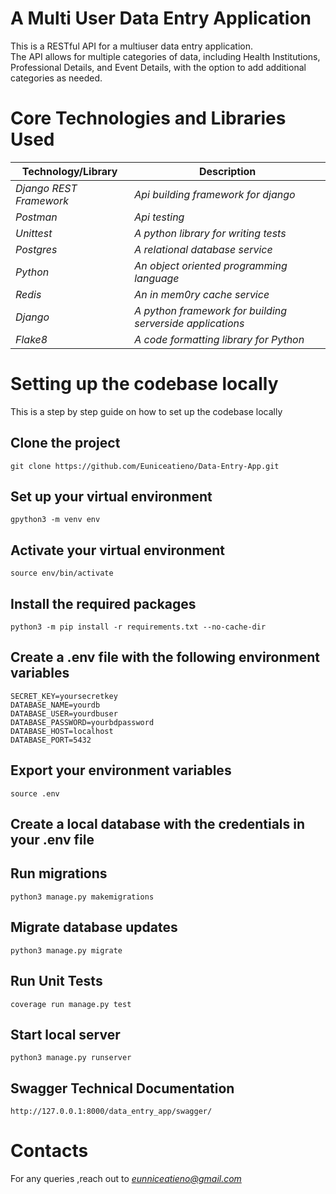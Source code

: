 # A Multi User Data Entry Application
This is a RESTful API for a multiuser data entry application.  
The API allows for multiple categories of data, including 
Health Institutions, Professional Details, and Event Details, with the option to add additional categories as needed. 

# Core Technologies and Libraries Used

Technology/Library | Description 
--- | --- |
*Django REST Framework* | *Api building framework for django*
*Postman* |*Api testing*
*Unittest* | *A python library for writing tests*
*Postgres* | *A relational database service*
*Python* | *An object oriented programming language* 
*Redis* | *An in mem0ry cache service*
*Django* | *A python framework for building serverside applications*
*Flake8* | *A code formatting library for Python*  
  

# Setting up the codebase locally

This is a step by step guide on how to set up the codebase locally

Clone the project
----------------------
``` shell
git clone https://github.com/Euniceatieno/Data-Entry-App.git
```
Set up your virtual environment
----------------------
``` shell
gpython3 -m venv env
```
Activate your virtual environment
----------------------
``` shell
source env/bin/activate
```
Install the required packages
----------------------
``` shell
python3 -m pip install -r requirements.txt --no-cache-dir
```
Create a .env file with the following environment variables
------------------------------------------------------------------
``` shell
SECRET_KEY=yoursecretkey
DATABASE_NAME=yourdb
DATABASE_USER=yourdbuser
DATABASE_PASSWORD=yourbdpassword
DATABASE_HOST=localhost
DATABASE_PORT=5432
```
Export your environment variables
--------------------------------------------
``` shell
source .env
```
Create a local database with the credentials in your .env file
---------------------------------------------------------------

Run migrations
----------------------
``` shell
python3 manage.py makemigrations
```
Migrate database updates
----------------------
``` shell
python3 manage.py migrate
```
Run Unit Tests
----------------------
``` shell
coverage run manage.py test

```
Start local server
----------------------
``` shell
python3 manage.py runserver
```
Swagger Technical Documentation
----------------------
``` shell
http://127.0.0.1:8000/data_entry_app/swagger/

```
# Contacts
For any queries ,reach out to *eunniceatieno@gmail.com*

